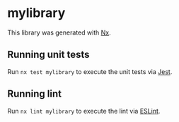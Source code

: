 # mylibrary

This library was generated with [Nx](https://nx.dev).


## Running unit tests

Run `nx test mylibrary` to execute the unit tests via [Jest](https://jestjs.io).


## Running lint

Run `nx lint mylibrary` to execute the lint via [ESLint](https://eslint.org/).

